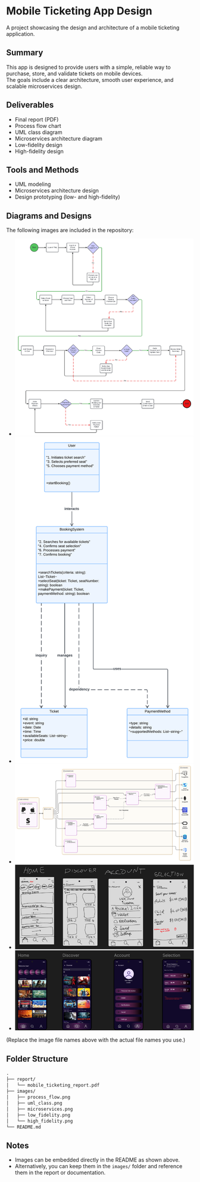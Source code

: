 # Mobile Ticketing App Design

A project showcasing the design and architecture of a mobile ticketing application.

## Summary
This app is designed to provide users with a simple, reliable way to purchase, store, and validate tickets on mobile devices.  
The goals include a clear architecture, smooth user experience, and scalable microservices design.

## Deliverables
- Final report (PDF)
- Process flow chart
- UML class diagram
- Microservices architecture diagram
- Low-fidelity design
- High-fidelity design

## Tools and Methods
- UML modeling
- Microservices architecture design
- Design prototyping (low- and high-fidelity)

## Diagrams and Designs
The following images are included in the repository:

- ![Process Flow](images/process_flow.png)
- ![UML Class Diagram](images/uml_class.png)
- ![Microservices Architecture](images/microservices.png)
- ![Low-Fidelity Design](images/low_fidelity.png)
- ![High-Fidelity Design](images/high_fidelity.png)

(Replace the image file names above with the actual file names you use.)

## Folder Structure
```
.
├── report/
│   └── mobile_ticketing_report.pdf
├── images/
│   ├── process_flow.png
│   ├── uml_class.png
│   ├── microservices.png
│   ├── low_fidelity.png
│   └── high_fidelity.png
└── README.md
```

## Notes
- Images can be embedded directly in the README as shown above.
- Alternatively, you can keep them in the `images/` folder and reference them in the report or documentation.

